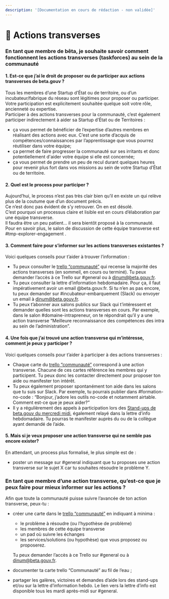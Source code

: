 ```yaml
---
description: '[Documentation en cours de rédaction - non validée]'
---
```


# 🖖 Actions transverses

### En tant que membre de bêta, je souhaite savoir comment fonctionnent les actions transverses \(taskforces\) au sein de la communauté <a id="En-tant-que-membre-de-b&#xEA;ta-souhaitant-savoir-comment-fonctionne-les-actions-transverses"></a>

#### 1. Est-ce que j’ai le droit de proposer ou de participer aux actions transverses de beta.gouv ? <a id="1-Est-ce-que-j&#x2019;ai-le-droit-de-proposer-ou-de-participer-aux-actions-transverses-de-betagouv-"></a>

Tous les membres d’une Startup d’État ou de territoire, ou d’un incubateur/fabrique du réseau sont légitimes pour proposer ou participer.  
Votre participation est explicitement souhaitée quelque soit votre rôle, ancienneté ou expertise.  
Participer à des actions transverses pour la communauté, c’est également participer indirectement à aider sa Startup d’État ou de Territoires :

* ça vous permet de bénéficier de l’expertise d’autres membres en réalisant des actions avec eux. C’est une sorte d’acquis de compétences/connaissances par l’apprentissage que vous pourrez réutiliser dans votre équipe;
* ça permet de faire progresser la communauté sur ses irritants et donc potentiellement d'aider votre équipe si elle est concernée;
* ça vous permet de prendre un peu de recul durant quelques heures pour revenir plus fort dans vos missions au sein de votre Startup d’État ou de territoire.

#### 2. Quel est le process pour participer ? <a id="2-Quel-est-le-process"></a>

Aujourd’hui, le process n’est pas très clair bien qu’il en existe un qui relève plus de la coutume que d’un document précis.  
Ce n’est donc pas évident de s’y retrouver. On en est désolé.  
C’est pourquoi un processus claire et lisible est en cours d’élaboration par une équipe transverse.  
Il faudra être un peu patient… il sera bientôt proposé à la communauté.  
Pour en savoir plus, le salon de discussion de cette équipe transverse est \#tmp-explorer-engagement .

#### 3. Comment faire pour s’informer sur les actions transverses existantes ? <a id="3-Comment-faire-pour-s&#x2019;informer-sur-les-actions-transverses-existantes-"></a>

Voici quelques conseils pour t’aider à trouver l’information :

* Tu peux consulter le [trello “communauté”](https://trello.com/b/VfWw2XPM/betagouvfr-communaut%C3%A9) qui recense la majorité des actions transverses \(en sommeil, en cours ou terminé\). Tu peux demander l’accès à ce Trello sur \#general ou à [dinum@beta.gouv.fr](mailto:dinum@beta.gouv.fr).
* Tu peux consulter la lettre d’information hebdomadaire. Pour ça, il faut impérativement avoir un email @beta.gouv.fr. Si tu n’en as pas encore, tu peux demander sur \#incubateur-embarquement \(Slack\) ou envoyer un email à [dinum@beta.gouv.fr](mailto:dinum@beta.gouv.fr).
* Tu peux t’abonner aux salons publics sur Slack qui t’intéressent et demander quelles sont les actions transverses en cours. Par exemple, dans le salon \#domaine-intrapreneur, on te répondrait qu’il y a une action transverse “Meilleure reconnaissance des compétences des intra au sein de l’administration”.

#### 4. Une fois que j’ai trouvé une action transverse qui m’intéresse, comment je peux y participer ? <a id="4-Une-fois-que-j&#x2019;ai-trouv&#xE9;-une-action-transverse-qui-m&#x2019;int&#xE9;resse-comment-je-peux-y-participer-"></a>

Voici quelques conseils pour t’aider à participer à des actions transverses :

* Chaque carte du [trello “communauté”](https://trello.com/b/VfWw2XPM/betagouvfr-communaut%C3%A9) correspond à une action transverse. Chacune de ces cartes référence les membres qui y participent. Tu peux donc les contacter directement pour proposer ton aide ou manifester ton intérêt.
* Tu peux également proposer spontanément ton aide dans les salons que tu suis sur Slack. Par exemple, tu pourrais publier dans \#formation-no-code : “Bonjour, j’adore les outils no-code et notamment airtable. Comment est-ce que je peux aider?”
* Il y a régulièrement des appels à participation lors des [Stand-ups de beta.gouv du mercredi midi](https://doc.incubateur.net/communaute/incubateur-de-la-dinum/nos-rituels/standup-invites), également relayé dans la lettre d’info hebdomadaire. Tu pourras te manifester auprès du ou de la collègue ayant demandé de l’aide.

#### 5. Mais si je veux proposer une action transverse qui ne semble pas encore exister? <a id="5-Mais-si-je-veux-proposer-une-action-transverse-qui-ne-semble-pas-encore-exister"></a>

En attendant, un process plus formalisé, le plus simple est de :

* poster un message sur \#general indiquant que tu proposes une action transverse sur le sujet X car tu souhaites résoudre le problème Y.

### En tant que membre d’une action transverse, qu’est-ce que je peux faire pour mieux informer sur les actions  ? <a id="En-tant-que-membre-d&#x2019;une-action-transverse-qu&#x2019;est-ce-que-je-peux-faire-pour-mieux-informer-sur-nos-actions-"></a>

Afin que toute la communauté puisse suivre l’avancée de ton action transverse, peux-tu :

* créer une carte dans le [trello “communauté”](https://trello.com/b/VfWw2XPM/betagouvfr-communaut%C3%A9) en indiquant à minima :

  * le problème à résoudre \(ou l’hypothèse de problème\)
  * les membres de cette équipe transverse
  * un pad où suivre les échanges
  * les services/solutions \(ou hypothèse\) que vous proposez ou proposerez.

  Tu peux demander l’accès à ce Trello sur \#general ou à [dinum@beta.gouv.fr](mailto:dinum@beta.gouv.fr).

* documenter ta carte trello “Communauté” au fil de l’eau ;
* partager les galères, victoires et demandes d’aide lors des stand-ups et/ou sur la lettre d’information hebdo. Le lien vers la lettre d’info est disponible tous les mardi après-midi sur \#general.


